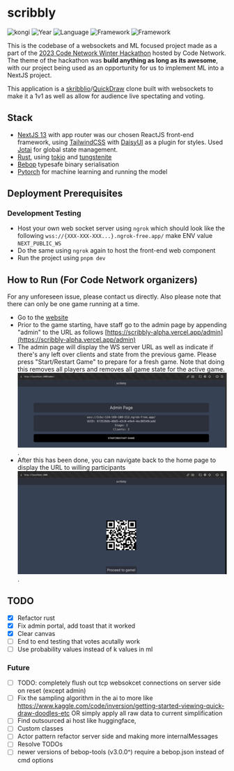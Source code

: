 # scribbly
![kongi](https://img.shields.io/badge/kongi-purple?style=plastic) ![Year](https://img.shields.io/badge/Year-2023-red?style=plastic) ![Language](https://img.shields.io/badge/TypeScript-grey?style=plastic&logo=typescript)  ![Framework](https://img.shields.io/badge/NextJS13-grey?style=plastic&logo=next.js) ![Framework](https://img.shields.io/badge/Rust-red?style=plastic&logo=rust)

This is the codebase of a websockets and ML focused project made as a part of the [2023 Code Network Winter Hackathon](https://www.eventbrite.com.au/e/code-network-winter-hackathon-2023-tickets-656620267897) hosted by Code Network. The theme of the hackathon was **build anything as long as its awesome**, with our project being used as an opportunity for us to implement ML into a NextJS project.

This application is a [skribblio](https://skribbl.io/)/[QuickDraw](https://quickdraw.withgoogle.com/) clone built with websockets to make it a 1v1 as well as allow for audience live spectating and voting. 


## Stack
- [NextJS 13](https://nextjs.org/) with app router was our chosen ReactJS front-end framework, using [TailwindCSS](https://tailwindcss.com/) with [DaisyUI](https://daisyui.com/) as a plugin for styles. Used [Jotai](https://jotai.org/) for global state management.
- [Rust](https://www.rust-lang.org/), using [tokio](https://github.com/tokio-rs/tokio) and [tungstenite](https://github.com/snapview/tungstenite-rs)
- [Bebop](https://github.com/betwixt-labs/bebop) typesafe binary serialisation
- [Pytorch](https://pytorch.org/) for machine learning and running the model

## Deployment Prerequisites
### Development Testing 
- Host your own web socket server using `ngrok` which should look like the following `wss://{XXX-XXX-XXX...}.ngrok-free.app/` make ENV value `NEXT_PUBLIC_WS` 
- Do the same using `ngrok` again to host the front-end web component
- Run the project using `pnpm dev` 

## How to Run (For Code Network organizers)
For any unforeseen issue, please contact us directly. Also please note that there can only be one game running at a time. 

- Go to the [website](https://scribbly-alpha.vercel.app/)
- Prior to the game starting, have staff go to the admin page by appending "admin" to the URL as follows [https://scribbly-alpha.vercel.app/admin](https://scribbly-alpha.vercel.app/admin)
- The admin page will display the WS server URL as well as indicate if there's any left over clients and state from the previous game. Please press "Start/Restart Game" to prepare for a fresh game. Note that doing this removes all players and removes all game state for the active game. ![](./imgs/admin.png). 
- After this has been done, you can navigate back to the home page to display the URL to willing participants ![](./imgs//home.png). 

## TODO 
- [x] Refactor rust   
- [x] Fix admin portal, add toast that it worked
- [x] Clear canvas
- [ ] End to end testing that votes acutally work
- [ ] Use probability values instead of k values in ml

### Future
- [ ] TODO: completely flush out tcp websokcet connections on server side on reset (except admin)
- [ ] Fix the sampling algorithm in the ai to more like https://www.kaggle.com/code/inversion/getting-started-viewing-quick-draw-doodles-etc OR simply apply all raw data to current simplification
- [ ] Find outsourced ai host like huggingface,  
- [ ] Custom classes
- [ ] Actor pattern refactor server side and making more internalMessages
- [ ] Resolve TODOs
- [ ] newer versions of bebop-tools (v3.0.0^) require a bebop.json instead of cmd options